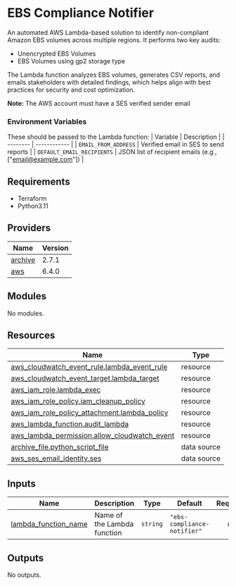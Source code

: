 # EBS Compliance Notifier

An automated AWS Lambda-based solution to identify non-compliant Amazon EBS volumes across multiple regions. It performs two key audits:

  - Unencrypted EBS Volumes
  - EBS Volumes using gp2 storage type

The Lambda function analyzes EBS volumes, generates CSV reports, and emails stakeholders with detailed findings, which helps align with best practices for security and cost optimization.

**Note:** The AWS account must have a SES verified sender email


### Environment Variables

These should be passed to the Lambda function:
| Variable |	Description |
| -------- | ------------ |
| `EMAIL_FROM_ADDRESS` |	Verified email in SES to send reports |
| `DEFAULT_EMAIL_RECIPIENTS` |	JSON list of recipient emails (e.g., ["email@example.com"]) |

<!-- BEGIN_TF_DOCS -->
## Requirements

- Terraform
- Python3.11

## Providers

| Name | Version |
|------|---------|
| <a name="provider_archive"></a> [archive](#provider\_archive) | 2.7.1 |
| <a name="provider_aws"></a> [aws](#provider\_aws) | 6.4.0 |

## Modules

No modules.

## Resources

| Name | Type |
|------|------|
| [aws_cloudwatch_event_rule.lambda_event_rule](https://registry.terraform.io/providers/hashicorp/aws/latest/docs/resources/cloudwatch_event_rule) | resource |
| [aws_cloudwatch_event_target.lambda_target](https://registry.terraform.io/providers/hashicorp/aws/latest/docs/resources/cloudwatch_event_target) | resource |
| [aws_iam_role.lambda_exec](https://registry.terraform.io/providers/hashicorp/aws/latest/docs/resources/iam_role) | resource |
| [aws_iam_role_policy.iam_cleanup_policy](https://registry.terraform.io/providers/hashicorp/aws/latest/docs/resources/iam_role_policy) | resource |
| [aws_iam_role_policy_attachment.lambda_policy](https://registry.terraform.io/providers/hashicorp/aws/latest/docs/resources/iam_role_policy_attachment) | resource |
| [aws_lambda_function.audit_lambda](https://registry.terraform.io/providers/hashicorp/aws/latest/docs/resources/lambda_function) | resource |
| [aws_lambda_permission.allow_cloudwatch_event](https://registry.terraform.io/providers/hashicorp/aws/latest/docs/resources/lambda_permission) | resource |
| [archive_file.python_script_file](https://registry.terraform.io/providers/hashicorp/archive/latest/docs/data-sources/file) | data source |
| [aws_ses_email_identity.ses](https://registry.terraform.io/providers/hashicorp/aws/latest/docs/data-sources/ses_email_identity) | data source |

## Inputs

| Name | Description | Type | Default | Required |
|------|-------------|------|---------|:--------:|
| <a name="input_lambda_function_name"></a> [lambda\_function\_name](#input\_lambda\_function\_name) | Name of the Lambda function | `string` | `"ebs-compliance-notifier"` | no |

## Outputs

No outputs.
<!-- END_TF_DOCS -->